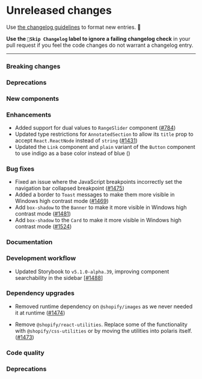 # Unreleased changes

Use [the changelog guidelines](https://git.io/polaris-changelog-guidelines) to format new entries. 💜

**Use the `🤖Skip Changelog` label to ignore a failing changelog check** in your pull request if you feel the code changes do not warrant a changelog entry.

---

### Breaking changes

### Deprecations

### New components

### Enhancements

- Added support for dual values to `RangeSlider` component ([#784](https://github.com/Shopify/polaris-react/pull/784))
- Updated type restrictions for `AnnotatedSection` to allow its `title` prop to accept `React.ReactNode` instead of `string` ([#1431](https://github.com/Shopify/polaris-react/pull/1431))
- Updated the `Link` component and `plain` variant of the `Button` component to use indigo as a base color instead of blue ([]())

### Bug fixes

- Fixed an issue where the JavaScript breakpoints incorrectly set the navigation bar collapsed breakpoint ([#1475](https://github.com/Shopify/polaris-react/pull/1475))
- Added a border to `Toast` messages to make them more visible in Windows high contrast mode ([#1469](https://github.com/Shopify/polaris-react/pull/1469))
- Add `box-shadow` to the `Banner` to make it more visible in Windows high contrast mode ([#1481](https://github.com/Shopify/polaris-react/pull/1481))
- Add `box-shadow` to the `Card` to make it more visible in Windows high contrast mode ([#1524](https://github.com/Shopify/polaris-react/pull/1524))

### Documentation

### Development workflow

- Updated Storybook to `v5.1.0-alpha.39`, improving component searchability in the sidebar [[#1488](https://github.com/Shopify/polaris-react/pull/1488)]

### Dependency upgrades

- Removed runtime dependency on `@shopify/images` as we never needed it at runtime ([#1474](https://github.com/Shopify/polaris-react/pull/1474))

- Remove `@shopify/react-utilities`. Replace some of the functionality with `@shopify/css-utilities` or by moving the utilities into polaris itself. ([#1473](https://github.com/Shopify/polaris-react/pull/1473))

### Code quality

### Deprecations
